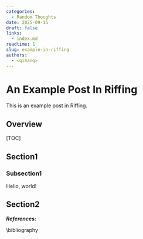 ```yaml
---
categories:
  - Random Thoughts
date: 2025-09-15
draft: false
links:
  - index.md
readtime: 1
slug: example-in-riffing
authors:
  - <qihang>
---
```

# An Example Post In Riffing
This is an example post in Riffing.
<!-- more -->
## Overview
[TOC]
## Section1
### Subsection1
Hello, world!
## Section2

***References:***

\bibliography